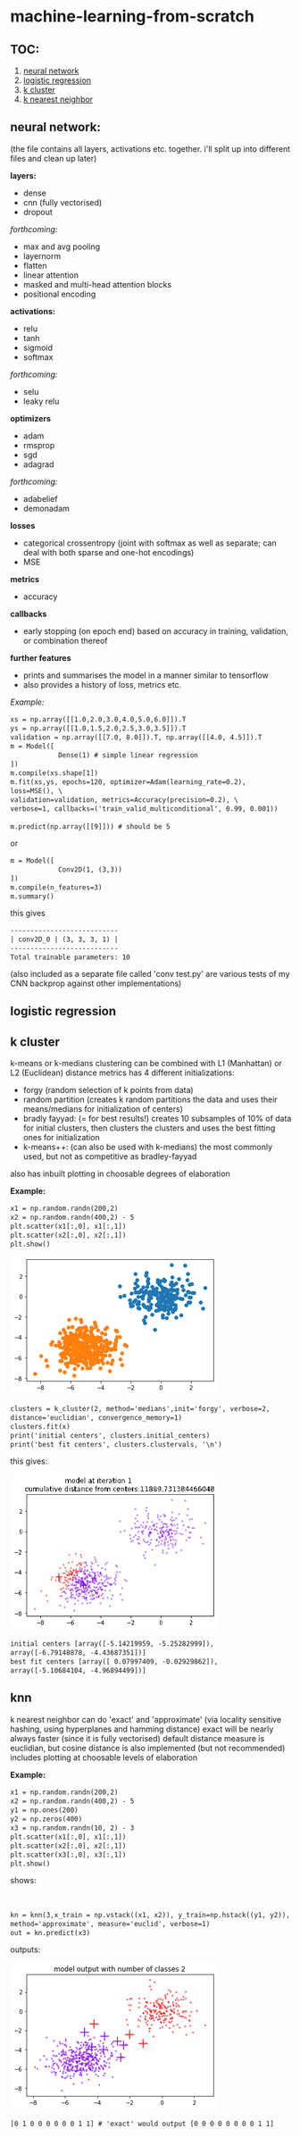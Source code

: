 # machine-learning-from-scratch

## TOC:
1. [neural network](#neural-network)
2. [logistic regression](#logistic-regression)
3. [k cluster](#k-cluster)
4. [k nearest neighbor](#knn)


## neural network:

(the file contains all layers, activations etc. together. i'll split up into different files and clean up later)

  **layers:** 
  
  -  dense
  -  cnn (fully vectorised)
  -  dropout
    
   _forthcoming:_
  -    max and avg pooling
  -    layernorm
  -    flatten
  -    linear attention
  -    masked and multi-head attention blocks
  -    positional encoding
      
   **activations:**
   
  -    relu
  -    tanh
  -    sigmoid
  -    softmax
      
   _forthcoming:_
  -    selu
  -    leaky relu
  
   **optimizers**
  - adam
  - rmsprop
  - sgd
  - adagrad
 
   _forthcoming:_
  - adabelief
  - demonadam

   **losses**
   
  -    categorical crossentropy (joint with softmax as well as separate; can deal with both sparse and one-hot encodings)
  -    MSE
      
   **metrics**
   
  -    accuracy
      
   **callbacks**
  -    early stopping (on epoch end) based on accuracy in training, validation, or combination thereof
      
   **further features**
   
  -    prints and summarises the model in a manner similar to tensorflow
  -    also provides a history of loss, metrics etc.


_Example:_
```
xs = np.array([[1.0,2.0,3.0,4.0,5.0,6.0]]).T    
ys = np.array([[1.0,1.5,2.0,2.5,3.0,3.5]]).T
validation = np.array([[7.0, 8.0]]).T, np.array([[4.0, 4.5]]).T
m = Model([
            Dense(1) # simple linear regression
])
m.compile(xs.shape[1])
m.fit(xs,ys, epochs=120, optimizer=Adam(learning_rate=0.2), loss=MSE(), \
validation=validation, metrics=Accuracy(precision=0.2), \
verbose=1, callbacks=('train_valid_multiconditional', 0.99, 0.001))

m.predict(np.array([[9]])) # should be 5
```

or

```
m = Model([
            Conv2D(1, (3,3))
])
m.compile(n_features=3)
m.summary()
```
this gives

```
---------------------------
| conv2D_0 | (3, 3, 3, 1) |
---------------------------
Total trainable parameters: 10
```

(also included as a separate file called 'conv test.py' are various tests of my CNN backprop against other implementations)


## logistic regression

## k cluster
k-means or k-medians clustering
can be combined with L1 (Manhattan) or L2 (Euclidean) distance metrics
has 4 different initializations: 
 - forgy (random selection of k points from data)
 - random partition (creates k random partitions the data and uses their means/medians for initialization of centers)
 - bradly fayyad: (= for best results!) creates 10 subsamples of 10% of data for initial clusters, 
                  then clusters the clusters and uses the best fitting ones for initialization
 - k-means++: (can also be used with k-medians) the most commonly used, but not as competitive as bradley-fayyad

also has inbuilt plotting in choosable degrees of elaboration 

__Example:__
```
x1 = np.random.randn(200,2) 
x2 = np.random.randn(400,2) - 5
plt.scatter(x1[:,0], x1[:,1])
plt.scatter(x2[:,0], x2[:,1])
plt.show()
```
![](https://github.com/jackewiebohne/machine-learning-from-scratch/blob/master/k_cluster.png)
```
clusters = k_cluster(2, method='medians',init='forgy', verbose=2, distance='euclidian', convergence_memory=1)
clusters.fit(x)
print('initial centers', clusters.initial_centers)
print('best fit centers', clusters.clustervals, '\n')
```
this gives: 

![](https://github.com/jackewiebohne/machine-learning-from-scratch/blob/master/clusters.gif)
```
initial centers [array([-5.14219959, -5.25282999]), array([-6.79148878, -4.43687351])]
best fit centers [array([ 0.07997409, -0.02929862]), array([-5.10684104, -4.96894499])] 
```

## knn
k nearest neighbor
can do 'exact' and 'approximate' (via locality sensitive hashing, using hyperplanes and hamming distance)
exact will be nearly always faster (since it is fully vectorised)
default distance measure is euclidian, but cosine distance is also implemented (but not recommended)
includes plotting at choosable levels of elaboration

__Example:__
```
x1 = np.random.randn(200,2)
x2 = np.random.randn(400,2) - 5
y1 = np.ones(200)
y2 = np.zeros(400)
x3 = np.random.randn(10, 2) - 3
plt.scatter(x1[:,0], x1[:,1])
plt.scatter(x2[:,0], x2[:,1])
plt.scatter(x3[:,0], x3[:,1])
plt.show()
```
shows:

![]() 
```
kn = knn(3,x_train = np.vstack((x1, x2)), y_train=np.hstack((y1, y2)), method='approximate', measure='euclid', verbose=1)
out = kn.predict(x3)
```
outputs:

![](https://github.com/jackewiebohne/machine-learning-from-scratch/blob/master/knn%20pred.png)
```
[0 1 0 0 0 0 0 0 1 1] # 'exact' would output [0 0 0 0 0 0 0 0 1 1]
```
